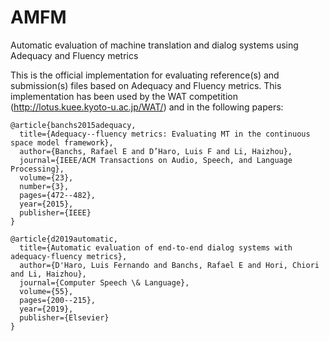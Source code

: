 # AMFM
Automatic evaluation of machine translation and dialog systems using Adequacy and Fluency metrics

This is the official implementation for evaluating reference(s) and submission(s) files based on Adequacy and Fluency metrics.
This implementation has been used by the WAT competition (http://lotus.kuee.kyoto-u.ac.jp/WAT/) and in the following papers:

```
@article{banchs2015adequacy,
  title={Adequacy--fluency metrics: Evaluating MT in the continuous space model framework},
  author={Banchs, Rafael E and D’Haro, Luis F and Li, Haizhou},
  journal={IEEE/ACM Transactions on Audio, Speech, and Language Processing},
  volume={23},
  number={3},
  pages={472--482},
  year={2015},
  publisher={IEEE}
}
```
```
@article{d2019automatic,
  title={Automatic evaluation of end-to-end dialog systems with adequacy-fluency metrics},
  author={D'Haro, Luis Fernando and Banchs, Rafael E and Hori, Chiori and Li, Haizhou},
  journal={Computer Speech \& Language},
  volume={55},
  pages={200--215},
  year={2019},
  publisher={Elsevier}
}
```

